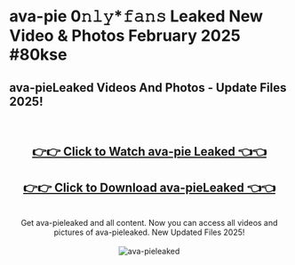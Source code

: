 # ava-pie 0𝚗𝚕𝚢*𝚏𝚊𝚗𝚜 Leaked New Video & Photos February 2025 #80kse

<h2>ava-pieLeaked Videos And Photos - Update Files 2025!</h2>
<br>
<div align="center">
<h2><a href="https://mediaupload.pro?title=ava-pie&ref=11F" rel="nofollow">👉👉 Click to Watch ava-pie Leaked 👈👈</a></h2>
<h2><a href="https://mediaupload.pro?title=ava-pie&ref=11F" rel="nofollow">👉👉 Click to Download ava-pieLeaked 👈👈</a></h2>
<br>
Get ava-pieleaked and all content. Now you can access all videos and pictures of ava-pieleaked. New Updated Files 2025!
<br>
<br>
<a href="https://mediaupload.pro?title=ava-pie&ref=11F" rel="nofollow" data-target="animated-image.originalLink"><img src="https://i.ibb.co/Gkj2r4b/banner.png" alt="ava-pieleaked" style="max-width: 100%; display: inline-block;" data-target="animated-image.originalImage"></a>
</div>
<br>

